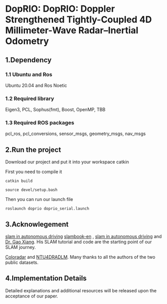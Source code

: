 # DopRIO: DopRIO: Doppler Strengthened Tightly-Coupled 4D Millimeter-Wave Radar–Inertial Odometry

## 1.Dependency
### 1.1 Ubuntu and Ros  
Ubuntu 20.04 and Ros Noetic
### 1.2 Required library
Eigen3, PCL, Sophus(fmt), Boost, OpenMP, TBB
### 1.3 Required ROS packages
pcl_ros, pcl_conversions, sensor_msgs, geometry_msgs, nav_msgs
## 2.Run the project
Download our project and put it into your workspace catkin

First you need to compile it

`catkin build`

`source devel/setup.bash`

Then you can run our launch file

`roslaunch doprio doprio_serial.launch`

## 3.Acknowlegement
[slam in autonomous driving](https://github.com/gaoxiang12/slam_in_autonomous_driving)
[slambook-en](https://github.com/gaoxiang12/slambook-en) , [slam in autonomous driving](https://github.com/gaoxiang12/slam_in_autonomous_driving) and [Dr. Gao Xiang](https://github.com/gaoxiang12). His SLAM tutorial and code are the starting point of our SLAM journey.

[Coloradar](https://arpg.github.io/coloradar/) and [NTU4DRADLM](https://github.com/junzhang2016/NTU4DRadLM). Many thanks to all the authors of the two public datasets.

## 4.Implementation Details
Detailed explanations and additional resources will be released upon the acceptance of our paper.
